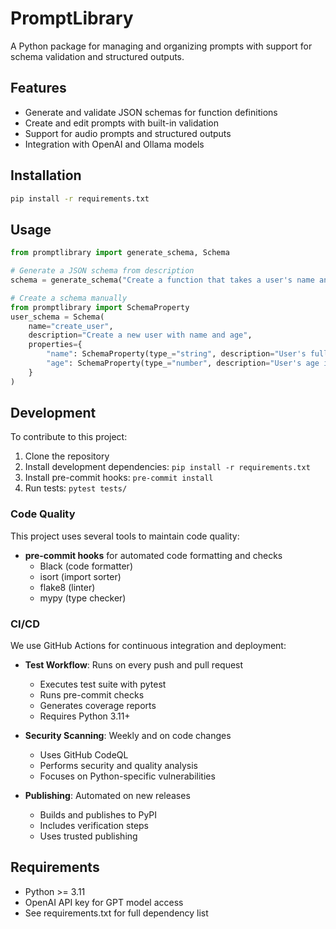 # PromptLibrary

A Python package for managing and organizing prompts with support for schema validation and structured outputs.

## Features

- Generate and validate JSON schemas for function definitions
- Create and edit prompts with built-in validation
- Support for audio prompts and structured outputs
- Integration with OpenAI and Ollama models

## Installation

```bash
pip install -r requirements.txt
```

## Usage

```python
from promptlibrary import generate_schema, Schema

# Generate a JSON schema from description
schema = generate_schema("Create a function that takes a user's name and age")

# Create a schema manually
from promptlibrary import SchemaProperty
user_schema = Schema(
    name="create_user",
    description="Create a new user with name and age",
    properties={
        "name": SchemaProperty(type_="string", description="User's full name"),
        "age": SchemaProperty(type_="number", description="User's age in years")
    }
)
```

## Development

To contribute to this project:

1. Clone the repository
2. Install development dependencies: `pip install -r requirements.txt`
3. Install pre-commit hooks: `pre-commit install`
4. Run tests: `pytest tests/`

### Code Quality

This project uses several tools to maintain code quality:

- **pre-commit hooks** for automated code formatting and checks
  - Black (code formatter)
  - isort (import sorter)
  - flake8 (linter)
  - mypy (type checker)

### CI/CD

We use GitHub Actions for continuous integration and deployment:

- **Test Workflow**: Runs on every push and pull request
  - Executes test suite with pytest
  - Runs pre-commit checks
  - Generates coverage reports
  - Requires Python 3.11+

- **Security Scanning**: Weekly and on code changes
  - Uses GitHub CodeQL
  - Performs security and quality analysis
  - Focuses on Python-specific vulnerabilities

- **Publishing**: Automated on new releases
  - Builds and publishes to PyPI
  - Includes verification steps
  - Uses trusted publishing

## Requirements

- Python >= 3.11
- OpenAI API key for GPT model access
- See requirements.txt for full dependency list
